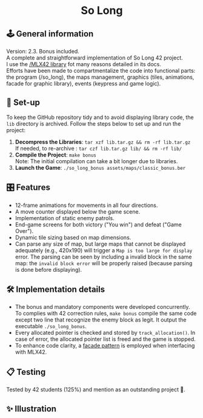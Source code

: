 <h1 align="center">
	So Long
</h1>

## 🕹️ General information
Version: 2.3. Bonus included.</br>
A complete and straightforward implementation of So Long 42 project.</br>
I use the [/MLX42 library](https://github.com/codam-coding-college/MLX42) fot many reasons detailed in its docs.</br>
Efforts have been made to compartmentalize the code into functional parts: the program (/so_long), the maps management, graphics (tiles, animations, facade for graphic library), events (keypress and game logic).</br>

## 🚀 Set-up
To keep the GitHub repository tidy and to avoid displaying library code, the `lib` directory is archived. Follow the steps below to set up and run the project:
1. **Decompress the Libraries**: `tar xzf lib.tar.gz && rm -rf lib.tar.gz`</br>
If needed, to re-archive : `tar czf lib.tar.gz lib/ && rm -rf lib/`
2. **Compile the Project**: `make bonus`</br>
Note: The initial compilation can take a bit longer due to libraries.
3. **Launch the Game**:
`./so_long_bonus assets/maps/classic_bonus.ber`

## 🎛️ Features
- 12-frame animations for movements in all four directions.
- A move counter displayed below the game scene.
- Implementation of static enemy patrols.
- End-game screens for both victory ("You win") and defeat ("Game Over").
- Dynamic tile sizing based on map dimensions.
- Can parse any size of map, but large maps that cannot be displayed adequately (e.g., 420x190) will trigger a `Map is too large for display` error. The parsing can be seen by including a invalid block in the same map: the `invalid block error` will be properly raised (because parsing is done before displaying).

## 🛠️ Implementation details
- The bonus and mandatory components were developed concurrently. To complies with 42 correction rules, `make bonus` compile the same code except two line that recognize the enemy block as legit. It output the executable `./so_long_bonus`.
- Every allocated pointer is checked and stored by `track_allocation()`. In case of error, the allocated pointer list is freed and the game is stopped.
- To enhance code clarity, a [facade pattern](https://refactoring.guru/design-patterns/facade) is employed when interfacing with MLX42.

## 📋 Testing
Tested by 42 students (125%) and mention as an outstanding project 🎉. 

## ✨ Illustration